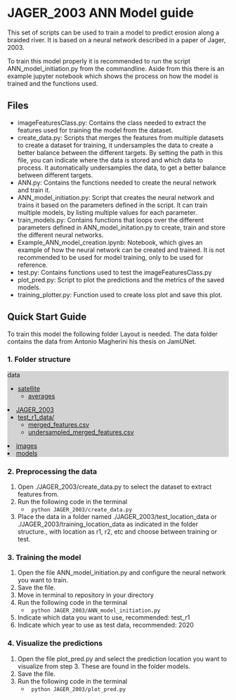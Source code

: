 # JAGER_2003 ANN Model guide
This set of scripts can be used to train a model to predict erosion along a braided river. It is based on a neural network described in a paper of Jager, 2003.

To train this model properly it is recommended to run the script ANN_model_initiation.py from the commandline. Aside from this there is an example jupyter notebook which shows the process on how the model is trained and the functions used.

## Files
- imageFeaturesClass.py: Contains the class needed to extract the features used for training the model from the dataset.
- create_data.py: Scripts that merges the features from multiple datasets to create a dataset for training, it undersamples the data to create a better balance between the different targets. By setting the path in this file, you can indicate where the data is stored and which data to process. It automatically undersamples the data, to get a better balance between different targets.
- ANN.py: Contains the functions needed to create the neural network and train it.
- ANN_model_initiation.py: Script that creates the neural network and trains it based on the parameters defined in the script. It can train multiple models, by listing multiple values for each parameter.
- train_models.py: Contains functions that loops over the different parameters defined in ANN_model_initation.py to create, train and store the different neural networks.
- Example_ANN_model_creation.ipynb: Notebook, which gives an example of how the neural network can be created and trained. It is not recommended to be used for model training, only to be used for reference.
- test.py: Contains functions used to test the imageFeaturesClass.py
- plot_pred.py: Script to plot the predictions and the metrics of the saved models.
- training_plotter.py: Function used to create loss plot and save this plot.

## Quick Start Guide
To train this model the following folder Layout is needed. The data folder contains the data from Antonio Magherini his thesis on JamUNet.

### 1. Folder structure

<div style="background-color: lightgrey;>

* [data](.\data)
    * [satellite](.\data\satellite)
        * [averages](.\data\satellite\averages)
* [JAGER_2003](.\JAGER_2003)
    * [test_r1_data/](.\JAGER_2003\test_r1_data)
        * [merged_features.csv](.\JAGER_2003\test_r1_data\merged_features.csv)
        * [undersampled_merged_features.csv](.\JAGER_2003\test_r1_data\undersampled_merged_features.csv)
* [images](.\images)
* [models](.\models)

</div>

### 2. Preprocessing the data
1. Open ./JAGER_2003/create_data.py to select the dataset to extract features from.
2. Run the following code in the terminal
    * <code> python JAGER_2003/create_data.py </code>
3. Place the data in a folder named ./JAGER_2003/test_location_data or ./JAGER_2003/training_location_data as indicated in the folder structure., with location as r1, r2, etc and choose between training or test. 

### 3. Training the model

1. Open the file ANN_model_initiation.py and configure the neural network you want to train. 
2. Save the file.
3. Move in terminal to repository in your directory
4. Run the following code in the terminal 
    * <code> python JAGER_2003/ANN_model_initiation.py</code>
5. Indicate which data you want to use, recommended: test_r1
6. Indicate which year to use as test data, recommended: 2020

### 4. Visualize the predictions

1. Open the file plot_pred.py and select the prediction location you want to visualize from step 3. These are found in the folder models.
2. Save the file.
3. Run the following code in the terminal
    * <code> python JAGER_2003/plot_pred.py </code>


